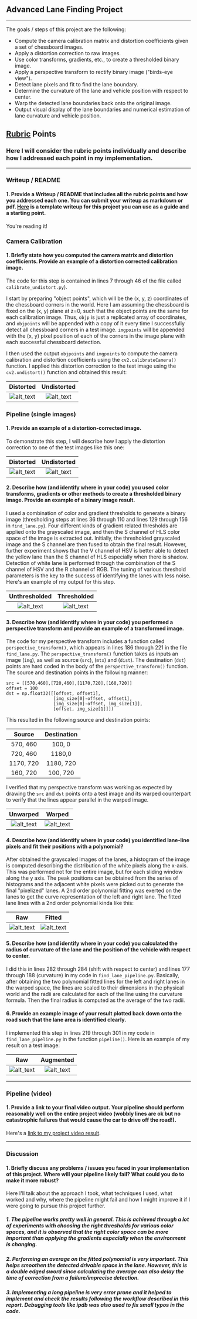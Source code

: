 ## **Advanced Lane Finding Project**
---


The goals / steps of this project are the following:

* Compute the camera calibration matrix and distortion coefficients given a set of chessboard images.
* Apply a distortion correction to raw images.
* Use color transforms, gradients, etc., to create a thresholded binary image.
* Apply a perspective transform to rectify binary image ("birds-eye view").
* Detect lane pixels and fit to find the lane boundary.
* Determine the curvature of the lane and vehicle position with respect to center.
* Warp the detected lane boundaries back onto the original image.
* Output visual display of the lane boundaries and numerical estimation of lane curvature and vehicle position.

[//]: # (Image References)

[image0]: ./camera_cal/calibration1.jpg "Distorted"
[image1]: ./output_images/undistorted_calibration1.jpg "Undistorted"
[image2]: ./test_images/test1.jpg "Raw Road Image"
[image3]: ./output_images/undistorted_test1.jpg "Undistorted Road Image"
[image4]: ./output_images/thresholded_test1.png "Thresholded Binary Image"
[image5]: ./test_images/straight_lines1.jpg "Unwarped Straight Line"
[image6]: ./output_images/warped_straight_lines1.jpg "Warped Straight Line"
[image7]: ./test_images/test2.jpg "Unfit Visual"
[image8]: ./output_images/poly_test2.jpg "Fit Visual"
[image9]: ./test_images/test3.jpg "Output"
[image10]: ./output_images/aug_test3.jpg "Output"
[video1]: ./project_video.mp4 "Video"

## [Rubric](https://review.udacity.com/#!/rubrics/571/view) Points
### Here I will consider the rubric points individually and describe how I addressed each point in my implementation.  

---
### Writeup / README

#### 1. Provide a Writeup / README that includes all the rubric points and how you addressed each one.  You can submit your writeup as markdown or pdf.  [Here](https://github.com/udacity/CarND-Advanced-Lane-Lines/blob/master/writeup_template.md) is a template writeup for this project you can use as a guide and a starting point.  

You're reading it!
### Camera Calibration

#### 1. Briefly state how you computed the camera matrix and distortion coefficients. Provide an example of a distortion corrected calibration image.

The code for this step is contained in lines 7 through 46 of the file called `calibrate_undistort.py`).  

I start by preparing "object points", which will be the (x, y, z) coordinates of the chessboard corners in the world. Here I am assuming the chessboard is fixed on the (x, y) plane at z=0, such that the object points are the same for each calibration image.  Thus, `objp` is just a replicated array of coordinates, and `objpoints` will be appended with a copy of it every time I successfully detect all chessboard corners in a test image.  `imgpoints` will be appended with the (x, y) pixel position of each of the corners in the image plane with each successful chessboard detection.  

I then used the output `objpoints` and `imgpoints` to compute the camera calibration and distortion coefficients using the `cv2.calibrateCamera()` function.  I applied this distortion correction to the test image using the `cv2.undistort()` function and obtained this result: 

Distorted                  |  Undistorted
:-------------------------:|:-------------------------:
![alt_text][image0]        |  ![alt_text][image1]

### Pipeline (single images)

#### 1. Provide an example of a distortion-corrected image.
To demonstrate this step, I will describe how I apply the distortion correction to one of the test images like this one:

Distorted                  |  Undistorted
:-------------------------:|:-------------------------:
![alt_text][image2]        |  ![alt_text][image3]

#### 2. Describe how (and identify where in your code) you used color transforms, gradients or other methods to create a thresholded binary image.  Provide an example of a binary image result.
I used a combination of color and gradient thresholds to generate a binary image (thresholding steps at lines 36 through 110 and lines 129 through 156 in `find_lane.py`).  Four different kinds of gradient related thresholds are applied onto the grayscaled image, and then the S channel of HLS color space of the image is extracted out. Initially, the thresholded grayscaled image and the S channel are then fused to obtain the final result. However, further experiment shows that the V channel of HSV is better able to detect the yellow lane than the S channel of HLS especially when there is shadow. Detection of white lane is performed through the combination of the S channel of HSV and the R channel of RGB. The tuning of various threshold parameters is the key to the
success of identifying the lanes with less noise. Here's an example of my output for this step.  

Unthresholded              | Thresholded 
:-------------------------:|:-------------------------:
![alt_text][image2]        |  ![alt_text][image4]


#### 3. Describe how (and identify where in your code) you performed a perspective transform and provide an example of a transformed image.

The code for my perspective transform includes a function called `perspective_transform()`, which appears in lines 186 through 221 in the file `find_lane.py`.  The `perspective_transform()` function takes as inputs an image (`img`), as well as source (`src`), (`mtx`) and (`dist`). The destination (`dst`) points are hard coded in the body of the `perspective_transform()` function.  The source and destination points in the following manner:

```
src = [[570,460],[720,460],[1170,720],[160,720]]
offset = 100
dst = np.float32([[offset, offset1],
                  [img_size[0]-offset, offset1],
                  [img_size[0]-offset, img_size[1]],
                  [offset, img_size[1]]])

```
This resulted in the following source and destination points:

| Source        | Destination   | 
|:-------------:|:-------------:| 
| 570, 460      | 100, 0        | 
| 720, 460      | 1180,0        |
| 1170, 720     | 1180, 720     |
| 160, 720      | 100, 720      |

I verified that my perspective transform was working as expected by drawing the `src` and `dst` points onto a test image and its warped counterpart to verify that the lines appear parallel in the warped image.

Unwarped                   | Warped 
:-------------------------:|:-------------------------:
![alt_text][image5]        |  ![alt_text][image6]

#### 4. Describe how (and identify where in your code) you identified lane-line pixels and fit their positions with a polynomial?

After obtained the grayscaled images of the lanes, a histogram of the image is computed describing the distribution of the white pixels along the x-axis. This was performed not for the entire image, but for each sliding window along the y axis. The peak positions can be obtained from the series of histograms and the adjacent white pixels were picked out to generate the final "pixelized" lanes. A 2nd order polynomial fitting was exerted on the lanes to get the curve representation of the left
and right lane. The fitted lane lines with a 2nd order polynomial kinda like this:

Raw                        | Fitted 
:-------------------------:|:-------------------------:
![alt_text][image7]        |  ![alt_text][image8]

#### 5. Describe how (and identify where in your code) you calculated the radius of curvature of the lane and the position of the vehicle with respect to center.

I did this in lines 282 through 284 (shift with respect to center) and lines 177 through 188 (curvature) in my code in `find_lane_pipeline.py`. Basically, after obtaining the two polynomial fitted lines for the left and right lanes in the warped space, the lines are scaled to their dimensions in the physical world and the radii are calculated for each of the line using the curvature formula. Then the final radius is computed as the average of the two radii. 

#### 6. Provide an example image of your result plotted back down onto the road such that the lane area is identified clearly.

I implemented this step in lines 219 through 301 in my code in `find_lane_pipeline.py` in the function `pipeline()`.  Here is an example of my result on a test image:

Raw                        | Augmented
:-------------------------:|:-------------------------:
![alt_text][image9]        |  ![alt_text][image10]

---

### Pipeline (video)

#### 1. Provide a link to your final video output.  Your pipeline should perform reasonably well on the entire project video (wobbly lines are ok but no catastrophic failures that would cause the car to drive off the road!).

Here's a [link to my project video result](https://youtu.be/JWJn0T_zX1o). 

---

### Discussion

#### 1. Briefly discuss any problems / issues you faced in your implementation of this project.  Where will your pipeline likely fail?  What could you do to make it more robust?

Here I'll talk about the approach I took, what techniques I used, what worked and why, where the pipeline might fail and how I might improve it if I were going to pursue this project further.  

##### 1. The pipeline works pretty well in general. This is achieved through a lot of experiments with choosing the right thresholds for various color spaces, and it is observed that the right color space can be more important than applying the gradients especially when the environment is changing. 

##### 2. Performing an average on the fitted polynomial is very important. This helps smoothen the detected drivable space in the lane. However, this is a double edged sword since calculating the average can also delay the time of correction from a failure/imprecise detection. 


##### 3. Implementing a long pipeline is very error prone and it helped to implement and check the results following the workflow described in this report. Debugging tools like ipdb was also used to fix small typos in the code.
